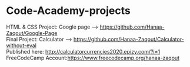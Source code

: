 # Code-Academy-projects
 HTML & CSS Project: Google page --> https://github.com/Hanaa-Zaqout/Google-Page    
 Final Project: Calculator --> https://github.com/Hanaa-Zaqout/Calculator-without-eval    
 Published here: http://calculatorcurrencies2020.epizy.com/?i=1  
 FreeCodeCamp Account:https://www.freecodecamp.org/hanaa-zaqout

